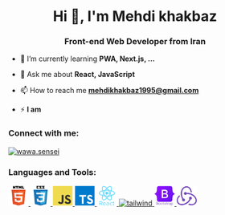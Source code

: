 <h1 align="center">Hi 👋, I'm Mehdi khakbaz</h1>
<h3 align="center">Front-end Web Developer from Iran</h3>


- 🌱 I’m currently learning **PWA, Next.js, ...**

- 💬 Ask me about **React, JavaScript**

- 📫 How to reach me **mehdikhakbaz1995@gmail.com**

- ⚡  **I am**

<h3 align="left">Connect with me:</h3>
<p align="left">
<a href="https://www.instagram.com/mehdi_kb95" target="blank"><img align="center" src="https://raw.githubusercontent.com/rahuldkjain/github-profile-readme-generator/master/src/images/icons/Social/instagram.svg" alt="wawa.sensei" height="30" width="40" /></a>
</p>

<h3 align="left">Languages and Tools:</h3>
<p align="left"> 
<a href="" target="_blank" rel="noreferrer"> <img src="https://github.com/devicons/devicon/blob/master/icons/html5/html5-original-wordmark.svg" alt="vuejs" width="40" height="40"/> </a>
<a href="" target="_blank" rel="noreferrer"> <img src="https://github.com/devicons/devicon/blob/master/icons/css3/css3-original-wordmark.svg" alt="vuejs" width="40" height="40"/> </a>
<a href="https://developer.mozilla.org/en-US/docs/Web/JavaScript" target="_blank" rel="noreferrer"> <img src="https://raw.githubusercontent.com/devicons/devicon/master/icons/javascript/javascript-original.svg" alt="javascript" width="40" height="40"/> </a>
  <a href="https://www.typescriptlang.org/" target="_blank" rel="noreferrer"> <img src="https://raw.githubusercontent.com/devicons/devicon/master/icons/typescript/typescript-original.svg" alt="typescript" width="40" height="40"/> </a> 
<a href="https://reactjs.org/" target="_blank" rel="noreferrer"> <img src="https://raw.githubusercontent.com/devicons/devicon/master/icons/react/react-original-wordmark.svg" alt="react" width="40" height="40"/> </a> 
 <a href="https://tailwindcss.com/" target="_blank" rel="noreferrer"> <img src="https://www.vectorlogo.zone/logos/tailwindcss/tailwindcss-icon.svg" alt="tailwind" width="40" height="40"/> </a>
<a href="" target="_blank" rel="noreferrer"> <img src="https://github.com/devicons/devicon/blob/master/icons/bootstrap/bootstrap-original-wordmark.svg" alt="unity" width="40" height="40"/> </a> 
<a href="" target="_blank" rel="noreferrer"> <img src="https://raw.githubusercontent.com/devicons/devicon/master/icons/redux/redux-original.svg" alt="vuejs" width="40" height="40"/> </a> </p>


